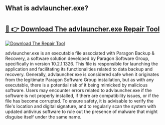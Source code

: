 ## What is advlauncher.exe? 

# <h2><a href="https://exedetect.com/download.php?advlauncher.exe">🔗 👉 Download The advlauncher.exe Repair Tool</a></h2>

[![Download The Repair Tool](https://exedetect.com/download-button.jpg)](https://exedetect.com/download.php?advlauncher.exe)

advlauncher.exe is an executable file associated with Paragon Backup & Recovery, a software solution developed by Paragon Software Group, specifically in version 10.2.1.1326. This file is responsible for launching the application and facilitating its functionalities related to data backup and recovery. Generally, advlauncher.exe is considered safe when it originates from the legitimate Paragon Software Group installation, but as with any executable, there is a potential risk of it being mimicked by malicious software. Users may encounter errors related to advlauncher.exe if the software is not properly installed, if there are compatibility issues, or if the file has become corrupted. To ensure safety, it is advisable to verify the file's location and digital signature, and to regularly scan the system with updated antivirus software to rule out the presence of malware that might disguise itself under the same name.